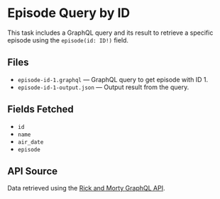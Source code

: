 # Episode Query by ID

This task includes a GraphQL query and its result to retrieve a specific episode using the `episode(id: ID!)` field.

## Files

- `episode-id-1.graphql` — GraphQL query to get episode with ID 1.
- `episode-id-1-output.json` — Output result from the query.

## Fields Fetched

- `id`
- `name`
- `air_date`
- `episode`

## API Source

Data retrieved using the [Rick and Morty GraphQL API](https://rickandmortyapi.com/graphql).
